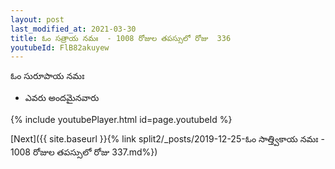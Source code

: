 ```yaml
---
layout: post
last_modified_at: 2021-03-30
title: ఓం సత్రాయ నమః  - 1008 రోజుల తపస్సులో రోజు  336
youtubeId: FlB82akuyew
---
```

 
 
 ఓం సురూపాయ నమః  
 
 -  ఎవరు అందమైనవారు 
 
  
 
  
 
 
 
 
 
 


{% include youtubePlayer.html id=page.youtubeId %}
 
[Next]({{ site.baseurl }}{% link  split2/_posts/2019-12-25-ఓం సాత్త్వికాయ నమః  - 1008 రోజుల తపస్సులో రోజు  337.md%})
 
